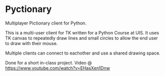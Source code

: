 # Pyctionary
Multiplayer Pictionary client for Python.

This is a multi-user client for TK written for a Python Course at UIS. It uses TK canvas to repeatedly draw lines and small circles to allow the end user to draw with their mouse.

Multiple clients can connect to eachother and use a shared drawing space.

Done for a short in-class project. Video @ https://www.youtube.com/watch?v=EHasXen1Dnw
